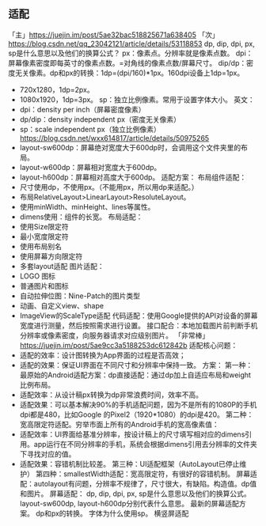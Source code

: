 ## 适配

「主」https://juejin.im/post/5ae32bac518825671a638405
「次」https://blog.csdn.net/qq_23042121/article/details/53118853
dp, dip, dpi, px, sp是什么意思以及他们的换算公式？
px：像素点。分辨率就是像素点数。
dpi：屏幕像素密度即每英寸的像素点数。=对角线的像素点数/屏幕尺寸。
dip/dp：密度无关像素。dp和px的转换：1dp=(dpi/160)*1px。160dpi设备上1dp=1px。
* 720x1280，1dp=2px。
* 1080x1920，1dp=3px。
sp：独立比例像素。常用于设置字体大小。
英文：
* dpi：density per inch（屏幕密度像素）
* dp/dip：density independent px（密度无关像素）
* sp：scale independent px（独立比例像素）
https://blog.csdn.net/wxx614817/article/details/50975265
* layout-sw600dp：屏幕绝对宽度大于600dp时，会调用这个文件夹里的布局。
* layout-w600dp：屏幕相对宽度大于600dp。
* layout-h600dp：屏幕相对高度大于600dp。
适配方案：
布局组件适配：
* 尺寸使用dp，不使用px。（不能用px，所以用dp来适配。）
* 布局RelativeLayout>LinearLayout>ResoluteLayout。
* 使用minWidth、minHeight、lines等属性。
* dimens使用：组件的长宽。
布局适配：
* 使用Size限定符
* 最小宽度限定符
* 使用布局别名
* 使用屏幕方向限定符
* 多套layout适配
图片适配：
* LOGO 图标
* 普通图片和图标
* 自动拉伸位图：Nine-Patch的图片类型
* 动画、自定义view、shape
* ImageView的ScaleType适配
代码适配：使用Google提供的API对设备的屏幕宽度进行测量，然后按照需求进行设置。
接口配合：本地加载图片前判断手机分辨率或像素密度，向服务器请求对应级别图片。
「非常棒」https://juejin.im/post/5ae9cc3a5188253dc612842b
适配核心问题：
* 适配的效率：设计图转换为App界面的过程是否高效；
* 适配的效果：保证UI界面在不同尺寸和分辨率中保持一致。
方案：
第一种：最原始的Android适配方案：dp直接适配：通过dp加上自适应布局和weight比例布局。
* 适配效率：从设计稿px转换为dp非常浪费时间，效率不高。
* 适配效果：可以基本解决90%的手机适配问题，因为不是所有的1080P的手机dpi都是480，比如Google 的Pixel2（1920*1080）的dpi是420。
第二种：宽高限定符适配。穷举市面上所有的Android手机的宽高像素值：
* 适配效率：UI界面给基准分辨率，按设计稿上的尺寸填写相对应的dimens引用。app运行在不同分辨率的手机，系统会根据dimens引用去分辨率的文件夹下寻找对应的值。
* 适配效果：容错机制比较差。
第三种：UI适配框架（AutoLayout已停止维护）
第四种：smallestWidth适配：宽高限定符，有很好的容错机制。
屏幕适配：autolayout有问题，分辨率不规律了，尺寸很大，有缺陷。构造值。dp值和图片。
屏幕适配：
dp, dip, dpi, px, sp是什么意思以及他们的换算公式。️
layout-sw600dp, layout-h600dp分别代表什么意思。️
最新的屏幕适配方案。️
dp和px的转换。️
字体为什么使用sp。️
横竖屏适配